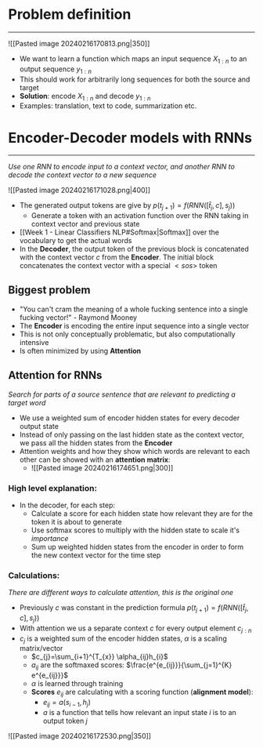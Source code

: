 

# Problem definition
---

![[Pasted image 20240216170813.png|350]]

* We want to learn a function which maps an input sequence $X_{1:n}$ to an output sequence $y_{1:n}$
* This should work for arbitrarily long sequences for both the source and target
* **Solution**: encode $X_{1:n}$ and decode $y_{1:n}$
* Examples: translation, text to code, summarization etc.


# Encoder-Decoder models with RNNs
---
_Use one RNN to encode input to a context vector, and another RNN to decode the context vector to a new sequence_

![[Pasted image 20240216171028.png|400]]

* The generated output tokens are give by $p(t_{j+1})=f(RNN([\hat{t}_{j},c],s_{j}))$
	* Generate a token with an activation function over the RNN taking in context vector and previous state
* [[Week 1 - Linear Classifiers NLP#Softmax|Softmax]] over the vocabulary to get the actual words
* In the **Decoder**, the output token of the previous block is concatenated with the context vector $c$ from the **Encoder**. The initial block concatenates the context vector with a special $<sos>$ token


## Biggest problem

* "You can't cram the meaning of a whole fucking sentence into a single fucking vector!" - Raymond Mooney
* The **Encoder** is encoding the entire input sequence into a single vector
* This is not only conceptually problematic, but also computationally intensive
* Is often minimized by using **Attention**

## Attention for RNNs
_Search for parts of a source sentence that are relevant to predicting a target word_

* We use a weighted sum of encoder hidden states for every decoder output state
* Instead of only passing on the last hidden state as the context vector, we pass all the hidden states from the **Encoder**
* Attention weights and how they show which words are relevant to each other can be showed with an **attention matrix**:
	* ![[Pasted image 20240216174651.png|300]]

### High level explanation:
* In the decoder, for each step:
	* Calculate a score for each hidden state how relevant they are for the token it is about to generate
	* Use softmax scores to multiply with the hidden state to scale it's _importance_
	* Sum up weighted hidden states from the encoder in order to form the new context vector for the time step

### Calculations:
_There are different ways to calculate attention, this is the original one_
* Previously $c$ was constant in the prediction formula $p(t_{j+1})=f(RNN([\hat{t}_{j},c],s_{j}))$
* With attention we us a separate context $c$ for every output element $c_{j:n}$
* $c_j$ is a weighted sum of the encoder hidden states, $\alpha$ is a scaling matrix/vector
	* $c_{j}=\sum_{i+1}^{T_{x}} \alpha_{ij}h_{i}$
	* $a_{ij}$ are the softmaxed scores: $\frac{e^{e_{ij}}}{\sum_{j=1}^{K} e^{e_{ij}}}$
	* $\alpha$ is learned through training
	* **Scores** $e_{ij}$ are calculating with a scoring function (**alignment model**):
		* $e_{ij}=a(s_{i-1},h_{j})$
		* $a$ is a function that tells how relevant an input state $i$ is to an output token $j$


![[Pasted image 20240216172530.png|350]]


